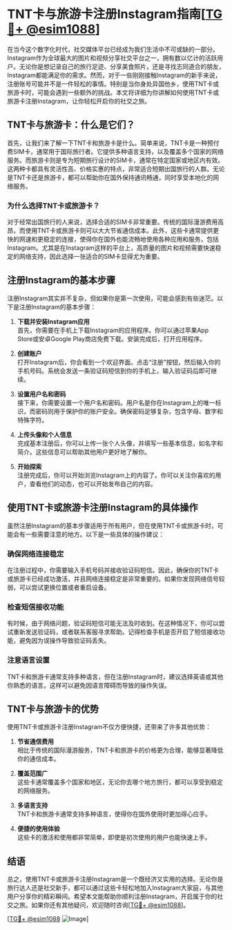 # TNT卡与旅游卡注册Instagram指南[[TG💪+ @esim1088](https://t.me/s/esim1088)]

在当今这个数字化时代，社交媒体平台已经成为我们生活中不可或缺的一部分。Instagram作为全球最大的图片和视频分享社交平台之一，拥有数以亿计的活跃用户。无论你是想记录自己的旅行足迹、分享美食照片，还是寻找志同道合的朋友，Instagram都能满足你的需求。然而，对于一些刚刚接触Instagram的新手来说，注册账号可能并不是一件轻松的事情。特别是当你身处异国他乡，使用TNT卡或旅游卡时，可能会遇到一些额外的挑战。本文将详细为你讲解如何使用TNT卡或旅游卡注册Instagram，让你轻松开启你的社交之旅。

## TNT卡与旅游卡：什么是它们？

首先，让我们来了解一下TNT卡和旅游卡是什么。简单来说，TNT卡是一种预付费SIM卡，通常用于国际旅行者。它提供多种语言支持，以及覆盖多个国家的网络服务。而旅游卡则是专为短期旅行设计的SIM卡，通常在特定国家或地区内有效。这两种卡都具有灵活性高、价格实惠的特点，非常适合短期出国旅行的人群。无论是TNT卡还是旅游卡，都可以帮助你在国外保持通讯畅通，同时享受本地化的网络服务。

### 为什么选择TNT卡或旅游卡？

对于经常出国旅行的人来说，选择合适的SIM卡非常重要。传统的国际漫游费用高昂，而使用TNT卡或旅游卡则可以大大节省通信成本。此外，这些卡通常提供更快的网速和更稳定的连接，使得你在国外也能流畅地使用各种应用和服务，包括Instagram。尤其是在Instagram这样的平台上，高质量的图片和视频需要快速稳定的网络支持，因此选择一张适合的SIM卡显得尤为重要。

## 注册Instagram的基本步骤

注册Instagram其实并不复杂，但如果你是第一次使用，可能会感到有些迷茫。以下是注册Instagram的基本步骤：

1. **下载并安装Instagram应用**  
   首先，你需要在手机上下载Instagram的应用程序。你可以通过苹果App Store或安卓Google Play商店免费下载。安装完成后，打开应用程序。

2. **创建账户**  
   打开Instagram后，你会看到一个欢迎界面。点击“注册”按钮，然后输入你的手机号码。系统会发送一条验证码短信到你的手机上，输入验证码后即可继续。

3. **设置用户名和密码**  
   接下来，你需要设置一个用户名和密码。用户名是你在Instagram上的唯一标识，而密码则用于保护你的账户安全。确保密码足够复杂，包含字母、数字和特殊字符。

4. **上传头像和个人信息**  
   完成基本注册后，你可以上传一张个人头像，并填写一些基本信息，如名字和简介。这些信息可以帮助其他用户更好地了解你。

5. **开始探索**  
   注册完成后，你可以开始浏览Instagram上的内容了。你可以关注你喜欢的用户，查看他们的动态，也可以开始发布自己的内容。

## 使用TNT卡或旅游卡注册Instagram的具体操作

虽然注册Instagram的基本步骤适用于所有用户，但在使用TNT卡或旅游卡时，可能会有一些需要注意的地方。以下是一些具体的操作建议：

### 确保网络连接稳定

在注册过程中，你需要输入手机号码并接收验证码短信。因此，确保你的TNT卡或旅游卡已经成功激活，并且网络连接稳定是非常重要的。如果你发现网络信号较弱，可以尝试更换位置或者重启设备。

### 检查短信接收功能

有时候，由于网络问题，验证码短信可能无法及时收到。在这种情况下，你可以尝试重新发送验证码，或者联系客服寻求帮助。记得检查手机是否开启了短信接收功能，避免因为误操作导致验证码丢失。

### 注意语言设置

TNT卡和旅游卡通常支持多种语言，但在注册Instagram时，建议选择英语或其他你熟悉的语言。这样可以避免因语言障碍而导致的操作失误。

## TNT卡与旅游卡的优势

使用TNT卡或旅游卡注册Instagram不仅方便快捷，还带来了许多其他优势：

1. **节省通信费用**  
   相比于传统的国际漫游服务，TNT卡和旅游卡的价格更为合理，能够显著降低你的通信成本。

2. **覆盖范围广**  
   这些卡通常覆盖多个国家和地区，无论你去哪个地方旅行，都可以享受到稳定的网络服务。

3. **多语言支持**  
   TNT卡和旅游卡通常支持多种语言，使得你在国外使用时更加得心应手。

4. **便捷的使用体验**  
   这些卡的激活和使用都非常简单，即使是初次使用的用户也能快速上手。

## 结语

总之，使用TNT卡或旅游卡注册Instagram是一个既经济又实用的选择。无论你是旅行达人还是社交新手，都可以通过这些卡轻松地加入Instagram大家庭，与其他用户分享你的精彩瞬间。希望本文能帮助你顺利注册Instagram，开启属于你的社交之旅。如果你还有其他疑问，欢迎随时咨询[[TG💪+ @esim1088](https://t.me/s/esim1088)]。

[[TG💪+ @esim1088](https://t.me/s/esim1088) ![Image](https://i.postimg.cc/4NQfJmqS/Snipaste-2025-05-13-00-14-12.png)]